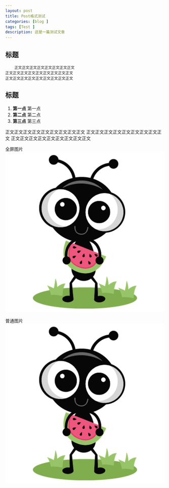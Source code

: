 ```yaml
---
layout: post
title: Post格式测试
categories: [blog ]
tags: [Test ]
description: 这是一篇测试文章
---
```


## 标题

```
    正文正文正文正文正文正文正文正文
正文正文正文正文正文正文正文正文正文
正文正文正文正文正文正文正文正文正文
```
## 标题

1. **第一点** 第一点
2. **第二点** 第二点
3. **第三点** 第三点


正文正文正文正文正文正文正文正文正文
正文正文正文正文正文正文正文正文正文
正文正文正文正文正文正文正文正文正文

全屏图片
![Desktop View](/assets/img/favicons/android-chrome-512x512.png)

普通图片
![img](/assets/img/favicons/android-chrome-512x512.png)